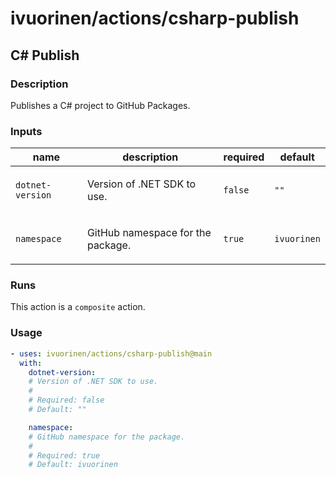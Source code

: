 # ivuorinen/actions/csharp-publish

## C# Publish

### Description

Publishes a C# project to GitHub Packages.

### Inputs

| name             | description                              | required | default     |
| ---------------- | ---------------------------------------- | -------- | ----------- |
| `dotnet-version` | <p>Version of .NET SDK to use.</p>       | `false`  | `""`        |
| `namespace`      | <p>GitHub namespace for the package.</p> | `true`   | `ivuorinen` |

### Runs

This action is a `composite` action.

### Usage

```yaml
- uses: ivuorinen/actions/csharp-publish@main
  with:
    dotnet-version:
    # Version of .NET SDK to use.
    #
    # Required: false
    # Default: ""

    namespace:
    # GitHub namespace for the package.
    #
    # Required: true
    # Default: ivuorinen
```
